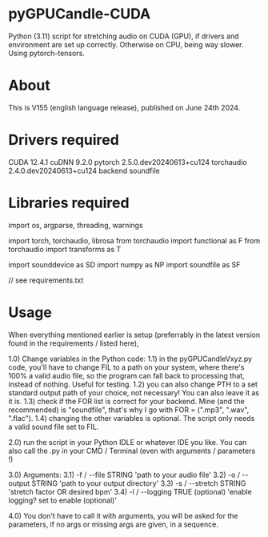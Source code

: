 # pyGPUCandle-CUDA
Python (3.11) script for stretching audio on CUDA (GPU), if drivers and environment are set up correctly. Otherwise on CPU, being way slower. Using pytorch-tensors. 

# About
This is V155 (english language release),
published on June 24th 2024.

# Drivers required
CUDA 12.4.1
cuDNN 9.2.0
pytorch 2.5.0.dev20240613+cu124
torchaudio 2.4.0.dev20240613+cu124
backend soundfile

# Libraries required
import os, argparse, threading, warnings

import torch, torchaudio, librosa
from torchaudio import functional as F
from torchaudio import transforms as T

import sounddevice as SD
import numpy as NP
import soundfile as SF

// see requirements.txt

# Usage
When everything mentioned earlier is setup (preferrably in the latest version found in the requirements / listed here),

1.0) Change variables in the Python code:
  1.1) in the pyGPUCandleVxyz.py code, you'll have to change FIL to a path on your system, where there's 100% a valid audio file, so the program can fall back to processing that, instead of nothing. Useful for testing.
  1.2) you can also change PTH to a set standard output path of your choice, not necessary! You can also leave it as it is.
  1.3) check if the FOR list is correct for your backend. Mine (and the recommended) is "soundfile", that's why I go with FOR = (".mp3", ".wav", ".flac").
  1.4) changing the other variables is optional. The script only needs a valid sound file set to FIL.

2.0) run the script in your Python IDLE or whatever IDE you like. You can also call the .py in your CMD / Terminal (even with arguments / parameters !)

3.0) Arguments:
  3.1) -f / --file STRING 'path to your audio file'
  3.2) -o / --output STRING 'path to your output directory'
  3.3) -s / --stretch STRING 'stretch factor OR desired bpm'
  3.4) -l / --logging TRUE (optional) 'enable logging? set to enable (optional)'

4.0) You don't have to call it with arguments, you will be asked for the parameters, if no args or missing args are given, in a sequence.
